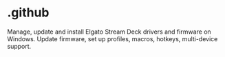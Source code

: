 # .github
Manage, update and install Elgato Stream Deck drivers and firmware on Windows. Update firmware, set up profiles, macros, hotkeys, multi-device support.
